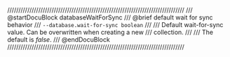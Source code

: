 ////////////////////////////////////////////////////////////////////////////////
/// @startDocuBlock databaseWaitForSync
/// @brief default wait for sync behavior
/// `--database.wait-for-sync boolean`
///
/// Default wait-for-sync value. Can be overwritten when creating a new
/// collection.
///
/// The default is *false*.
/// @endDocuBlock
////////////////////////////////////////////////////////////////////////////////